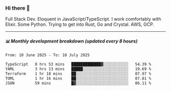 ### Hi there 👋

Full Stack Dev. Eloquent in JavaScript/TypeScript. I work comfortably with Elixir. Some Python. Trying to get into Rust, Go and Crystal. AWS, GCP.

***

##### 📊 Monthly development breakdown (updated every 8 hours)

<!--START_SECTION:waka-->

```txt
From: 10 June 2025 - To: 10 July 2025

TypeScript   8 hrs 53 mins   █████████████▓░░░░░░░░░░░   54.39 %
YAML         3 hrs 13 mins   █████░░░░░░░░░░░░░░░░░░░░   19.69 %
Terraform    1 hr 18 mins    ██░░░░░░░░░░░░░░░░░░░░░░░   07.97 %
TOML         1 hr 16 mins    ██░░░░░░░░░░░░░░░░░░░░░░░   07.81 %
JSON         59 mins         █▓░░░░░░░░░░░░░░░░░░░░░░░   06.11 %
```

<!--END_SECTION:waka-->
